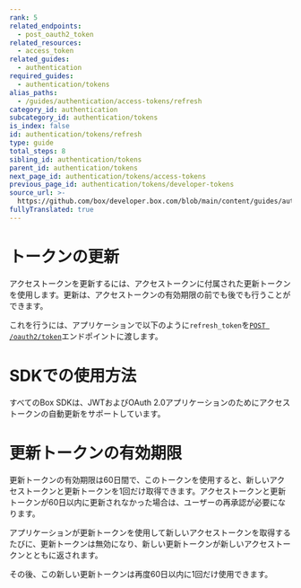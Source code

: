 ```yaml
---
rank: 5
related_endpoints:
  - post_oauth2_token
related_resources:
  - access_token
related_guides:
  - authentication
required_guides:
  - authentication/tokens
alias_paths:
  - /guides/authentication/access-tokens/refresh
category_id: authentication
subcategory_id: authentication/tokens
is_index: false
id: authentication/tokens/refresh
type: guide
total_steps: 8
sibling_id: authentication/tokens
parent_id: authentication/tokens
next_page_id: authentication/tokens/access-tokens
previous_page_id: authentication/tokens/developer-tokens
source_url: >-
  https://github.com/box/developer.box.com/blob/main/content/guides/authentication/tokens/refresh.md
fullyTranslated: true
---
```

# トークンの更新

アクセストークンを更新するには、アクセストークンに付属された更新トークンを使用します。更新は、アクセストークンの有効期限の前でも後でも行うことができます。

これを行うには、アプリケーションで以下のように`refresh_token`を[`POST
/oauth2/token`](endpoint://post-oauth2-token)エンドポイントに渡します。

<Samples id="post_oauth2_token" variant="refresh">

</Samples>

<Message>

# SDKでの使用方法

すべてのBox SDKは、JWTおよびOAuth 2.0アプリケーションのためにアクセストークンの自動更新をサポートしています。

</Message>

<Message danger>

# 更新トークンの有効期限

更新トークンの有効期限は60日間で、このトークンを使用すると、新しいアクセストークンと更新トークンを1回だけ取得できます。アクセストークンと更新トークンが60日以内に更新されなかった場合は、ユーザーの再承認が必要になります。

アプリケーションが更新トークンを使用して新しいアクセストークンを取得するたびに、更新トークンは無効になり、新しい更新トークンが新しいアクセストークンとともに返されます。

その後、この新しい更新トークンは再度60日以内に1回だけ使用できます。

</Message>
